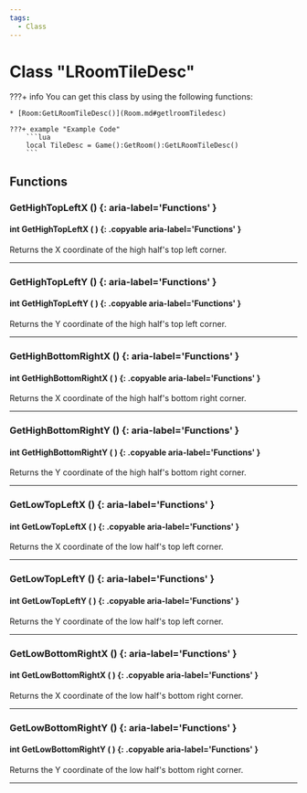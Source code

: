 ```yaml
---
tags:
  - Class
---
```

# Class "LRoomTileDesc"

???+ info
    You can get this class by using the following functions:

    * [Room:GetLRoomTileDesc()](Room.md#getlroomTiledesc)

    ???+ example "Example Code"
        ```lua
        local TileDesc = Game():GetRoom():GetLRoomTileDesc()
        ```
        
## Functions

### GetHighTopLeftX () {: aria-label='Functions' }
#### int GetHighTopLeftX ( ) {: .copyable aria-label='Functions' }
Returns the X coordinate of the high half's top left corner.

___
### GetHighTopLeftY () {: aria-label='Functions' }
#### int GetHighTopLeftY ( ) {: .copyable aria-label='Functions' }
Returns the Y coordinate of the high half's top left corner.

___
### GetHighBottomRightX () {: aria-label='Functions' }
#### int GetHighBottomRightX ( ) {: .copyable aria-label='Functions' }
Returns the X coordinate of the high half's bottom right corner.

___
### GetHighBottomRightY () {: aria-label='Functions' }
#### int GetHighBottomRightY ( ) {: .copyable aria-label='Functions' }
Returns the Y coordinate of the high half's bottom right corner.

___
### GetLowTopLeftX () {: aria-label='Functions' }
#### int GetLowTopLeftX ( ) {: .copyable aria-label='Functions' }
Returns the X coordinate of the low half's top left corner.

___
### GetLowTopLeftY () {: aria-label='Functions' }
#### int GetLowTopLeftY ( ) {: .copyable aria-label='Functions' }
Returns the Y coordinate of the low half's top left corner.

___
### GetLowBottomRightX () {: aria-label='Functions' }
#### int GetLowBottomRightX ( ) {: .copyable aria-label='Functions' }
Returns the X coordinate of the low half's bottom right corner.

___
### GetLowBottomRightY () {: aria-label='Functions' }
#### int GetLowBottomRightY ( ) {: .copyable aria-label='Functions' }
Returns the Y coordinate of the low half's bottom right corner.

___